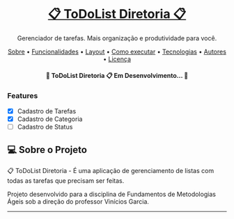 <h1 align="center">
    <a href="https://">📋 ToDoList Diretoria 📋</a>
</h1>
<p align="center">Gerenciador de tarefas. Mais organização e produtividade para você.</p>

<p align="center">
 <a href="#-sobre-o-projeto">Sobre</a> •
 <a href="#-funcionalidades">Funcionalidades</a> •
 <a href="#-layout">Layout</a> • 
 <a href="#-como-executar-o-projeto">Como executar</a> • 
 <a href="#-tecnologias">Tecnologias</a> •  
 <a href="#-autor">Autores</a> • 
 <a href="#user-content--licença">Licença</a>
</p>

<h4 align="center"> 
	🚧 ToDoList Diretoria 📋 Em Desenvolvimento... 🚧
</h4>

### Features

- [x] Cadastro de Tarefas
- [x] Cadastro de Categoria
- [ ] Cadastro de Status

## 💻 Sobre o Projeto

📋 ToDoList Diretoria -  É uma aplicação de gerenciamento de listas com todas as tarefas que precisam ser feitas.

Projeto desenvolvido para a disciplina de Fundamentos de Metodologias Ágeis sob a direção do professor Vinícios Garcia.

---
